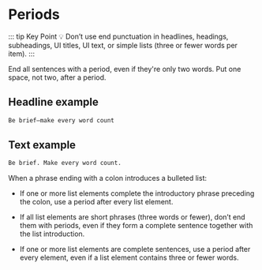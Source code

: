 # Periods
::: tip Key Point
:bulb: Don’t use end punctuation in headlines, headings, subheadings, UI titles, UI text, or simple lists (three or fewer words per item).
:::

End all sentences with a period, even if they're only two words. Put one space, not two, after a period.

## Headline example

```markdown
Be brief—make every word count
```

## Text example

```markdown
Be brief. Make every word count.
````

When a phrase ending with a colon introduces a bulleted list:

- If one or more list elements complete the introductory phrase preceding the colon, use a period after every list element.

- If all list elements are short phrases (three words or fewer), don’t end them with periods, even if they form a complete sentence together with the list introduction.

- If one or more list elements are complete sentences, use a period after every element, even if a list element contains three or fewer words.